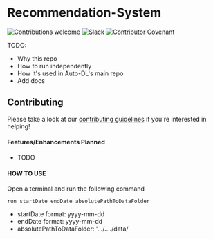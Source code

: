 # Recommendation-System

![Contributions welcome](https://img.shields.io/badge/contributions-welcome-orange.svg)
[![Slack](https://img.shields.io/badge/Join%20Our%20Community-Slack-blue)](https://join.slack.com/t/autodl/shared_invite/zt-qagxiwub-ywRM_oBvvF~F7YNtlBqy_Q)
[![Contributor Covenant](https://img.shields.io/badge/Contributor%20Covenant-2.0-4baaaa.svg)](code_of_conduct.md)

TODO:

- Why this repo
- How to run independently
- How it's used in Auto-DL's main repo
- Add docs

## Contributing

Please take a look at our [contributing guidelines](CONTRIBUTING.md) if you're interested in helping!

#### Features/Enhancements Planned

- TODO

#### HOW TO USE

Open a terminal and run the following command

```batch
run startDate endDate absolutePathToDataFolder
```

- startDate format: yyyy-mm-dd
- endDate format: yyyy-mm-dd
- absolutePathToDataFolder: '.../..../data/
